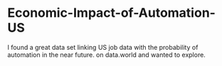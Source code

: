 # Economic-Impact-of-Automation-US
I found a great data set linking US job data with the probability of automation in the near future. on data.world and wanted to explore. 

